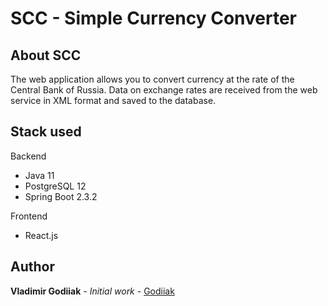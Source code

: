 # SCC - Simple Currency Converter

## About SCC
The web application allows you to convert currency at the rate of the Central Bank of Russia. Data on exchange rates are received from the web service in XML format and saved to the database.

## Stack used
Backend
- Java 11
- PostgreSQL 12
- Spring Boot 2.3.2

Frontend
- React.js

## Author

**Vladimir Godiiak** - *Initial work* - [Godiiak](https://github.com/Godiiak)